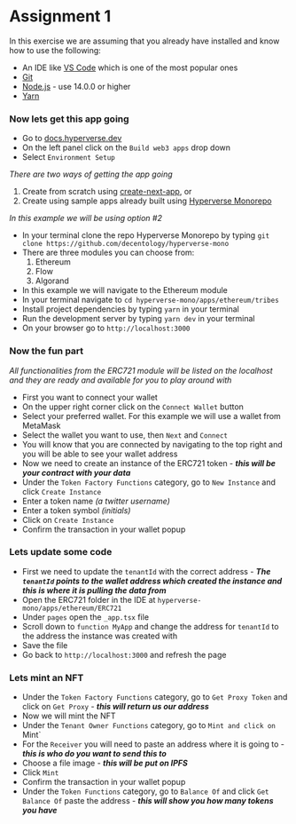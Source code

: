 # Assignment 1

In this exercise we are assuming that you already have installed and know how to use the following:
- An IDE like [VS Code](https://code.visualstudio.com/download) which is one of the most popular ones
- [Git](https://git-scm.com/)
- [Node.js](https://nodejs.org/en/) - use 14.0.0 or higher
- [Yarn](https://classic.yarnpkg.com/en/docs/install#mac-stable)

### Now lets get this app going
- Go to [docs.hyperverse.dev](docs.hyperverse.dev)
- On the left panel click on the `Build web3 apps` drop down
- Select `Environment Setup`

*There are two ways of getting the app going*
1. Create from scratch using [create-next-app](https://docs.hyperverse.dev/basics/environment#using-create-next-app), or 
2. Create using sample apps already built using [Hyperverse Monorepo](https://docs.hyperverse.dev/basics/environment#using-the-hyperverse-monorepo) 

*In this example we will be using option #2*

- In your terminal clone the repo Hyperverse Monorepo by typing
`git clone https://github.com/decentology/hyperverse-mono`
- There are three modules you can choose from:
    1. Ethereum
    2. Flow
    3. Algorand
- In this example we will navigate to the Ethereum module
- In your terminal navigate to `cd hyperverse-mono/apps/ethereum/tribes`
- Install project dependencies by typing `yarn` in your terminal
- Run the development server by typing `yarn dev` in your terminal
- On your browser go to `http://localhost:3000`


### Now the fun part
*All functionalities from the ERC721 module will be listed on the localhost and they are ready and available for you to play around with*
- First you want to connect your wallet
- On the upper right corner click on the `Connect Wallet` button
- Select your preferred wallet. For this example we will use a wallet from MetaMask
- Select the wallet you want to use, then `Next` and `Connect`
- You will know that you are connected by navigating to the top right and you will be able to see your wallet address
- Now we need to create an instance of the ERC721 token - **_this will be your contract with your data_**
- Under the `Token Factory Functions` category, go to `New Instance` and click `Create Instance`
- Enter a token name *(a twitter username)*
- Enter a token symbol *(initials)*
- Click on `Create Instance`
- Confirm the transaction in your wallet popup


### Lets update some code
- First we need to update the `tenantId` with the correct address - **_The `tenantId` points to the wallet address which created the instance and this is where it is pulling the data from_**
- Open the ERC721 folder in the IDE at `hyperverse-mono/apps/ethereum/ERC721`
- Under `pages` open the `_app.tsx` file
- Scroll down to `function MyApp` and change the address for `tenantId` to the address the instance was created with
- Save the file
- Go back to `http://localhost:3000` and refresh the page

### Lets mint an NFT
- Under the `Token Factory Functions` category, go to `Get Proxy Token` and click on `Get Proxy` - **_this will return us our address_**
- Now we will mint the NFT
- Under the `Tenant Owner Functions` category, go to `Mint and click on `Mint`
- For the `Receiver` you will need to paste an address where it is going to - **_this is who do you want to send this to_**
- Choose a file image - **_this will be put on IPFS_**
- Click `Mint`
- Confirm the transaction in your wallet popup
- Under the `Token Functions` category, go to `Balance Of` and click `Get Balance Of` paste the address - **_this will show you how many tokens you have_**